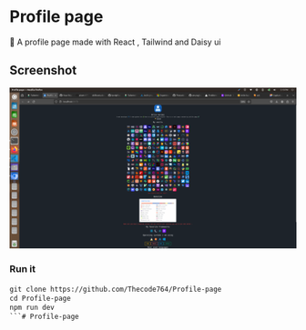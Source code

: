 # Profile page
🌻 A profile page made with React , Tailwind and Daisy ui
## Screenshot
![Screenshot](./screenshot.png)
### Run it
```
git clone https://github.com/Thecode764/Profile-page
cd Profile-page
npm run dev
```# Profile-page
